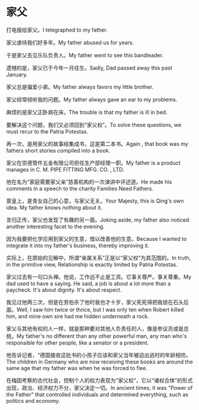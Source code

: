 # 家父

<p><span class="chinese">打电报给家父。</span><span class="english">I telegraphed to my father.</span></p>

<p><span class="chinese">家父虐待我们好多年。</span><span class="english">My father abused us for years.</span></p>

<p><span class="chinese">于是家父去见乐队负责人。</span><span class="english">My father went to see this bandleader.</span></p>

<p><span class="chinese">遗憾的是，家父已于今年一月往生。</span><span class="english">Sadly, Dad passed away this past January.</span></p>

<p><span class="chinese">家父总是偏爱小弟。</span><span class="english">My father always favors my little brother.</span></p>

<p><span class="chinese">家父经常倾听我的问题。</span><span class="english">My father always gave an ear to my problems.</span></p>

<p><span class="chinese">麻烦的是家父正卧病在床。</span><span class="english">The trouble is that my father is ill in bed.</span></p>

<p><span class="chinese">要解决这个问题，我们又必须回到“家父权”。</span><span class="english">To solve these questions, we must recur to the Patria Potestas.</span></p>

<p><span class="chinese">再一次，是用家父的故事结集成书，这是第二本书。</span><span class="english">Again , that book was my fathers short stories compiled into a book.</span></p>

<p><span class="chinese">家父在崇德管件五金有限公司担任生产部经理一职。</span><span class="english">My father is a product manages in C. M. PIPE FITTING MFG. CO. , LTD.</span></p>

<p><span class="chinese">他在名为“家庭需要家父亲”慈善机构的一次演讲中评述道。</span><span class="english">He made his comments in a speech to the charity Families Need Fathers.</span></p>

<p><span class="chinese">禀皇上，是青女自己的心意，与家父无关。</span><span class="english">Your Majesty, this is Qing's own idea. My father knows nothing about it.</span></p>

<p><span class="chinese">言归正传，家父也发现了有趣的另一面。</span><span class="english">Joking aside, my father also noticed another interesting facet to the evening.</span></p>

<p><span class="chinese">因为我要把化学应用到家父的生意，借以改善他的生意。</span><span class="english">Because I wanted to integrate it into my father's business, thereby improving it.</span></p>

<p><span class="chinese">实际上，在原始的见解中，所谓“亲属关系”正是以“家父权”为其范围的。</span><span class="english">In truth, in the primitive view, Relationship is exactly limited by Patria Potestas.</span></p>

<p><span class="chinese">家父过去有一句口头禅。他说，工作远不止是工资。它事关尊严。事关尊重。</span><span class="english">My dad used to have a saying. He said, a job is about a lot more than a paycheck. It's about dignity. It's about respect.</span></p>

<p><span class="chinese">我见过他两三次，但是在劳伯杀了他时我也才十岁，家父死死得把我锁在石头后面。</span><span class="english">Well, I saw him twice or thrice, but I was only ten when Robert killed him, and mine own sire had me hidden underneath a rock.</span></p>

<p><span class="chinese">家父与其他有权的人一样，就是那种要对其他人负责任的人，像是参议员或是总统。</span><span class="english">My father's no different than any other powerful man, any man who's responsible for other people, like a senator or a president.</span></p>

<p><span class="chinese">他告诉记者，“德国接收这批书的小孩子应该和家父当年被迫出逃时的年龄相仿。</span><span class="english">The children in Germany who are now receiving these books are around the same age that my father was when he was forced to flee.</span></p>

<p><span class="chinese">在梅因考察的古代社会，控制个人的权力表现为“家父权”，它以“诸权合体”的形式出现，政治、经济权力不分，家父决定一切。</span><span class="english">In ancient times, it was "Power of the Father" that controlled individuals and determined everything, such as politics and economy.</span></p>

